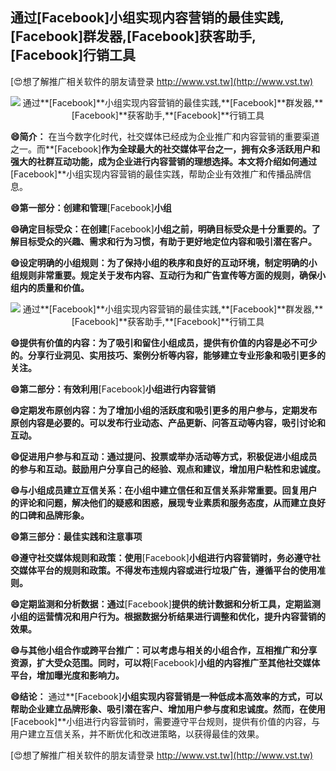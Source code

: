 ## **通过**[Facebook]**小组实现内容营销的最佳实践,**[Facebook]**群发器,**[Facebook]**获客助手,**[Facebook]**行销工具**

[😍想了解推广相关软件的朋友请登录 http://www.vst.tw](http://www.vst.tw)

 <center><img src="https://vst.tw/MP4/tuiguang/png/6.png" alt="通过**[Facebook]**小组实现内容营销的最佳实践,**[Facebook]**群发器,**[Facebook]**获客助手,**[Facebook]**行销工具"></center>

**😄简介：**
在当今数字化时代，社交媒体已经成为企业推广和内容营销的重要渠道之一。而**[Facebook]**作为全球最大的社交媒体平台之一，拥有众多活跃用户和强大的社群互动功能，成为企业进行内容营销的理想选择。本文将介绍如何通过**[Facebook]**小组实现内容营销的最佳实践，帮助企业有效推广和传播品牌信息。

**😄第一部分：创建和管理**[Facebook]**小组**

**😄确定目标受众：在创建**[Facebook]**小组之前，明确目标受众是十分重要的。了解目标受众的兴趣、需求和行为习惯，有助于更好地定位内容和吸引潜在客户。**

**😄设定明确的小组规则：为了保持小组的秩序和良好的互动环境，制定明确的小组规则非常重要。规定关于发布内容、互动行为和广告宣传等方面的规则，确保小组内的质量和价值。**

 <center><img src="https://vst.tw/MP4/tuiguang/png/3.png" alt="通过**[Facebook]**小组实现内容营销的最佳实践,**[Facebook]**群发器,**[Facebook]**获客助手,**[Facebook]**行销工具"></center>

**😄提供有价值的内容：为了吸引和留住小组成员，提供有价值的内容是必不可少的。分享行业洞见、实用技巧、案例分析等内容，能够建立专业形象和吸引更多的关注。**

**😄第二部分：有效利用**[Facebook]**小组进行内容营销**

**😄定期发布原创内容：为了增加小组的活跃度和吸引更多的用户参与，定期发布原创内容是必要的。可以发布行业动态、产品更新、问答互动等内容，吸引讨论和互动。**

**😄促进用户参与和互动：通过提问、投票或举办活动等方式，积极促进小组成员的参与和互动。鼓励用户分享自己的经验、观点和建议，增加用户粘性和忠诚度。**

**😄与小组成员建立互信关系：在小组中建立信任和互信关系非常重要。回复用户的评论和问题，解决他们的疑惑和困惑，展现专业素质和服务态度，从而建立良好的口碑和品牌形象。**

**😄第三部分：最佳实践和注意事项**

**😄遵守社交媒体规则和政策：使用**[Facebook]**小组进行内容营销时，务必遵守社交媒体平台的规则和政策。不得发布违规内容或进行垃圾广告，遵循平台的使用准则。**

**😄定期监测和分析数据：通过**[Facebook]**提供的统计数据和分析工具，定期监测小组的运营情况和用户行为。根据数据分析结果进行调整和优化，提升内容营销的效果。**

**😄与其他小组合作或跨平台推广：可以考虑与相关的小组合作，互相推广和分享资源，扩大受众范围。同时，可以将**[Facebook]**小组的内容推广至其他社交媒体平台，增加曝光度和影响力。**

**😄结论：**
通过**[Facebook]**小组实现内容营销是一种低成本高效率的方式，可以帮助企业建立品牌形象、吸引潜在客户、增加用户参与度和忠诚度。然而，在使用**[Facebook]**小组进行内容营销时，需要遵守平台规则，提供有价值的内容，与用户建立互信关系，并不断优化和改进策略，以获得最佳的效果。

[😍想了解推广相关软件的朋友请登录 http://www.vst.tw](http://www.vst.tw)




